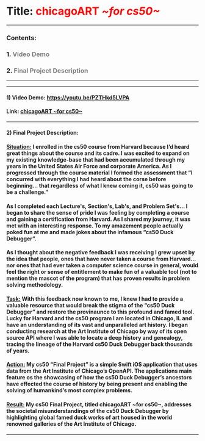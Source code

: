 # Title: <span style="color:red">**chicagoART** *~for cs50~*</span>
---
### Contents:
### 1. <span style="color:gray">Video Demo</span>
### 2. <span style="color:gray">Final Project Description</span>
---
---
#### 1) Video Demo: https://youtu.be/PZTHkd5LVPA
#### Link: [chicagoART ~for cs50~](https://youtu.be/PZTHkd5LVPA)
---
#### 2) Final Project Description:
#### <ins>**Situation:**</ins> I enrolled in the cs50 course from Harvard because I’d heard great things about the course and its cadre. I was excited to expand on my existing knowledge-base that had been accumulated through my years in the United States Air Force and corporate America. As I progressed through the course material I formed the assessment that “I concurred with everything I had heard about the corse before beginning… that regardless of what I knew coming it, cs50 was going to be a challenge.”

#### As I completed each Lecture's, Section's, Lab's, and Problem Set's… I began to share the sense of pride I was feeling by completing a course and gaining a certification from Harvard. As I shared my journey, it was met with an interesting response. To my amazement people actually poked fun at me and made jokes about the infamous “cs50 Duck Debugger”.

#### As I thought about the negative feedback I was receiving I grew upset by the idea that people, ones that have never taken a course from Harvard… nor ones that had ever taken a computer science course in general, would feel the right or sense of entitlement to make fun of a valuable tool (not to mention the mascot of the program) that has proven results in problem solving methodology.

#### <ins>**Task:**</ins> With this feedback now known to me, I knew I had to provide a valuable resource that would break the stigma of the “cs50 Duck Debugger” and restore the provinaunce to this profound and famed tool. Lucky for Harvard and the cs50 program I am located in Chicago, IL and have an understanding of its vast and unparalleled art history. I began conducting research at the Art Institute of Chicago by way of its open source API where I was able to locate a deep history and genealogy, tracing the lineage of the Harvard cs50 Duck Debugger back thousands of years.

#### <ins>**Action:**</ins> My cs50 “Final Project” is a simple Swift iOS application that uses data from the Art Institute of Chicago’s OpenAPI. The applications main feature os the showcasing of how the cs50 Duck Debugger’s ancestors have effected the course of history by being present and enabling the solving of humankind’s most complex problems.

#### <ins>**Result:**</ins> My cs50 Final Project, titled chicagoART ~for cs50~, addresses the societal misunderstandings of the cs50 Duck Debugger by highlighting global famed duck works of art housed in the world renowned galleries of the Art Institute of Chicago.
---
